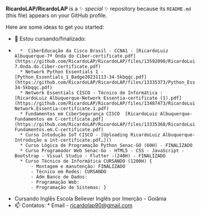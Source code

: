 **RicardoLAP/RicardoLAP**  is a ✨ _special_ ✨ repository because its `README.md` (this file) appears on your GitHub profile.

Here are some ideas to get you started:

- 🌱 Estou cursando/finalizado:
-       *  CiberEducação da Cisco Brasil - CCNA1 - [RicardoLuiz Albuquerque-7ª Onda do Ciber-certificate.pdf](https://github.com/RicardoLAP/RicardoLAP/files/13592090/RicardoLuiz.Albuquerque-7.Onda.do.Ciber-certificate.pdf)
        * Network Python Essentials 1 - [Python_Essentials_1_Badge20231113-34-5kbqqc.pdf](https://github.com/RicardoLAP/RicardoLAP/files/13335373/Python_Essentials_1_Badge20231113-34-5kbqqc.pdf)
        * Network Essentials CISCO - Técnico de Informática : [RicardoLuiz Albuquerque-Network Essentia-certificate (1).pdf](https://github.com/RicardoLAP/RicardoLAP/files/13487473/RicardoLuiz.Albuquerque-Network.Essentia-certificate.1.pdf)
        * Fundamentos em CiberSegurança CISCO  [RicardoLuiz Albuquerque-Fundamentos em C-certificate.pdf](https://github.com/RicardoLAP/RicardoLAP/files/13335368/RicardoLuiz.Albuquerque-Fundamentos.em.C-certificate.pdf)
        * Curso Intodução IoT CISCO - [Uploading RicardoLuiz Albuquerque-Introdução a int-certificate.pdf…]()
        * Curso Lógica de Programação Python Senac-GO (60H) - FINALIZADO
        * Curso Programador Web Senac-Go - HTML5 - CSS - JavaScript - Bootstrap - Visual Studio - Flutter -(240H) - FINALIZADO
        * Curso Técnico de Informática CURSANDO (1200H) {
            - Montagem e manutenção: FINALIZADO
            - Técnico em Redes: CURSANDO
            - Adm Banco de Dados:
            - Programação Web:
            - Programação de Sistemas: }
- Cursando Inglês Escola Believer Inglês por Imerção - Goiânia
- 📫 Contatos: 
         * Email - ricardolap90@gmail.com


